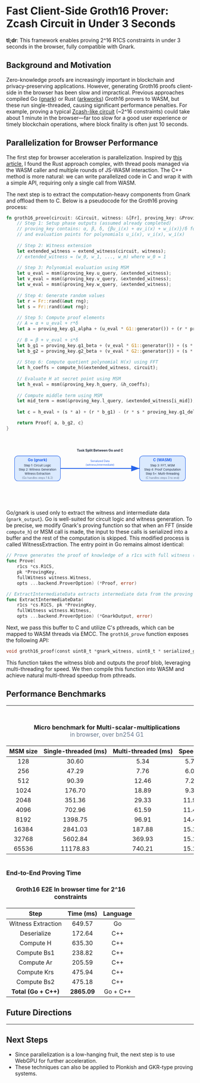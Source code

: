 # Fast Client-Side Groth16 Prover: Zcash Circuit in Under 3 Seconds

__tl;dr__: This framework enables proving 2^16 R1CS constraints in under 3 seconds in the browser, fully compatible with Gnark.

## Background and Motivation
Zero-knowledge proofs are increasingly important in blockchain and privacy-preserving applications. However, generating Groth16 proofs client-side in the browser has been slow and impractical. Previous approaches compiled Go ([gnark](https://github.com/Consensys/gnark)) or Rust ([arkworks](https://github.com/arkworks-rs)) Groth16 provers to WASM, but these run single-threaded, causing significant performance penalties. For example, proving a typical [Zcash-like circuit](https://zips.z.cash/protocol/protocol.pdf) (~2^16 constraints) could take about 1 minute in the browser—far too slow for a good user experience or timely blockchain operations, where block finality is often just 10 seconds.



## Parallelization for Browser Performance
The first step for browser acceleration is parallelization. Inspired by [this article](https://web.dev/articles/webassembly-threads), I found the Rust approach complex, with thread pools managed via the WASM caller and multiple rounds of JS-WASM interaction. The C++ method is more natural: we can write parallelized code in C and wrap it with a simple API, requiring only a single call from WASM.

The next step is to extract the computation-heavy components from Gnark and offload them to C. Below is a pseudocode for the Groth16 proving process:
```rust
fn groth16_prove(circuit: &Circuit, witness: &[Fr], proving_key: &ProvingKey) -> Proof {
    // Step 1: Setup phase outputs (assumed already completed)
    // proving_key contains: α, β, δ, {βu_i(x) + αv_i(x) + w_i(x)}/δ for i ∈ I_mid
    // and evaluation points for polynomials u_i(x), v_i(x), w_i(x)
    
    // Step 2: Witness extension
    let extended_witness = extend_witness(circuit, witness);
    // extended_witness = (w_0, w_1, ..., w_m) where w_0 = 1
    
    // Step 3: Polynomial evaluation using MSM
    let u_eval = msm(&proving_key.u_query, &extended_witness);
    let v_eval = msm(&proving_key.v_query, &extended_witness);
    let w_eval = msm(&proving_key.w_query, &extended_witness);
    
    // Step 4: Generate random values
    let r = Fr::rand(&mut rng);
    let s = Fr::rand(&mut rng);
    
    // Step 5: Compute proof elements
    // A = α + u_eval + r*δ
    let a = proving_key.g1_alpha + (u_eval * G1::generator()) + (r * proving_key.g1_delta);
    
    // B = β + v_eval + s*δ
    let b_g1 = proving_key.g1_beta + (v_eval * G1::generator()) + (s * proving_key.g1_delta);
    let b_g2 = proving_key.g2_beta + (v_eval * G2::generator()) + (s * proving_key.g2_delta);
    
    // Step 6: Compute quotient polynomial H(x) using FFT
    let h_coeffs = compute_h(&extended_witness, circuit);
    
    // Evaluate H at secret point using MSM
    let h_eval = msm(&proving_key.h_query, &h_coeffs);
    
    // Compute middle term using MSM
    let mid_term = msm(&proving_key.l_query, &extended_witness[i_mid]);
    
    let c = h_eval + (s * a) + (r * b_g1) - (r * s * proving_key.g1_delta) + mid_term;

    return Proof{ a, b_g2, c}
}
```

<div style="display:flex; justify-content:center; margin:2rem 0;">
<!-- <svg width="650" height="260" viewBox="0 0 650 260" xmlns="http://www.w3.org/2000/svg">
    <rect x="40" y="60" width="220" height="120" rx="16" fill="#dbeafe" stroke="#2563eb" stroke-width="2"/>
    <text x="150" y="85" text-anchor="middle" font-size="18" font-weight="bold" fill="#2563eb">Go (gnark)</text>
    <text x="150" y="110" text-anchor="middle" font-size="14" fill="#1e293b">Step 1: Circuit Logic</text>
    <text x="150" y="130" text-anchor="middle" font-size="14" fill="#1e293b">Step 2: Witness Generation</text>
    <text x="150" y="150" text-anchor="middle" font-size="14" fill="#1e293b">Witness Extraction</text>
    <text x="150" y="170" text-anchor="middle" font-size="13" fill="#64748b">(Go handles steps 1 & 2)</text>
    <rect x="390" y="60" width="220" height="120" rx="16" fill="#dbeafe" stroke="#2563eb" stroke-width="2"/>
    <text x="500" y="85" text-anchor="middle" font-size="18" font-weight="bold" fill="#2563eb">C (WASM)</text>
    <text x="500" y="110" text-anchor="middle" font-size="14" fill="#1e293b">Step 3: FFT, MSM</text>
    <text x="500" y="130" text-anchor="middle" font-size="14" fill="#1e293b">Step 4: Proof Computation</text>
    <text x="500" y="150" text-anchor="middle" font-size="14" fill="#1e293b">Step 5+: Multi-threading</text>
    <text x="500" y="170" text-anchor="middle" font-size="13" fill="#64748b">(C handles steps 3 to end)</text>
    <polygon points="260,120 390,120 380,110 380,130" fill="#2563eb"/>
    <text x="325" y="105" text-anchor="middle" font-size="13" fill="#2563eb">Serialized Data</text>
    <text x="325" y="125" text-anchor="middle" font-size="13" fill="#2563eb">(witness/intermediate)</text>
    <text x="325" y="40" text-anchor="middle" font-size="16" font-weight="bold" fill="#1e293b">Task Split Between Go and C</text>
</svg> -->
    <svg width="900" height="260" viewBox="0 0 900 260" xmlns="http://www.w3.org/2000/svg">
        <!-- Go Block -->
        <rect x="40" y="60" width="220" height="120" rx="16" fill="#dbeafe" stroke="#2563eb" stroke-width="2"/>
        <text x="150" y="85" text-anchor="middle" font-size="18" font-weight="bold" fill="#2563eb">Go (gnark)</text>
        <text x="150" y="110" text-anchor="middle" font-size="14" fill="#1e293b">Step 1: Circuit Logic</text>
        <text x="150" y="130" text-anchor="middle" font-size="14" fill="#1e293b">Step 2: Witness Generation</text>
        <text x="150" y="150" text-anchor="middle" font-size="14" fill="#1e293b">Witness Extraction</text>
        <text x="150" y="170" text-anchor="middle" font-size="13" fill="#64748b">(Go handles steps 1 & 2)</text>
        <!-- C Block -->
        <rect x="640" y="60" width="220" height="120" rx="16" fill="#dbeafe" stroke="#2563eb" stroke-width="2"/>
        <text x="750" y="85" text-anchor="middle" font-size="18" font-weight="bold" fill="#2563eb">C (WASM)</text>
        <text x="750" y="110" text-anchor="middle" font-size="14" fill="#1e293b">Step 3: FFT, MSM</text>
        <text x="750" y="130" text-anchor="middle" font-size="14" fill="#1e293b">Step 4: Proof Computation</text>
        <text x="750" y="150" text-anchor="middle" font-size="14" fill="#1e293b">Step 5+: Multi-threading</text>
        <text x="750" y="170" text-anchor="middle" font-size="13" fill="#64748b">(C handles steps 3 to end)</text>
        <!-- Arrow from Go to C -->
        <defs>
            <marker id="arrowhead" markerWidth="10" markerHeight="7" refX="10" refY="3.5" orient="auto">
                <polygon points="0 0, 10 3.5, 0 7" fill="#2563eb" />
            </marker>
        </defs>
        <line x1="260" y1="120" x2="640" y2="120" stroke="#2563eb" stroke-width="4" marker-end="url(#arrowhead)" />
        <text x="450" y="90" text-anchor="middle" font-size="13" fill="#2563eb">Serialized Data</text>
        <text x="450" y="108" text-anchor="middle" font-size="13" fill="#2563eb">(witness/intermediate)</text>
        <text x="450" y="40" text-anchor="middle" font-size="16" font-weight="bold" fill="#1e293b">Task Split Between Go and C</text>
    </svg>
</div>

Go/gnark is used only to extract the witness and intermediate data (`gnark_output`). Go is well-suited for circuit logic and witness generation.
To be precise, we modify Gnark's proving function so that when an FFT (inside `compute_h`) or MSM call is made, the input to these calls is serialized into a buffer and the rest of the computation is skipped. This modified process is called WitnessExtraction. The entry point in Go remains almost identical:
```go
// Prove generates the proof of knowledge of a r1cs with full witness (secret + public part).
func Prove(
    r1cs *cs.R1CS, 
    pk *ProvingKey, 
    fullWitness witness.Witness, 
    opts ...backend.ProverOption) (*Proof, error) 

// ExtractIntermediateData extracts intermediate data from the proving process.
func ExtractIntermediateData(
    r1cs *cs.R1CS, pk *ProvingKey, 
    fullWitness witness.Witness, 
    opts ...backend.ProverOption) (*GnarkOutput, error)
```

Next, we pass this buffer to C and utilize C's pthreads, which can be mapped to WASM threads via EMCC. The `groth16_prove` function exposes the following API:

```c
void groth16_proof(const uint8_t *gnark_witness, uint8_t * serialized_groth16_proof);
```

This function takes the witness blob and outputs the proof blob, leveraging multi-threading for speed.
We then compile this function into WASM and achieve natural multi-thread speedup from pthreads.

## Performance Benchmarks
---
<div style="overflow-x:auto; margin: 1.5rem 0;">
<table style="min-width:600px; width:100%; text-align:center;">
        <caption style="caption-side:top; font-weight:bold; padding:0.5rem;">
            Micro benchmark for Multi-scalar-multiplications<br>
            <span style="font-weight:normal; color:#64748b; font-size:0.98em;">in browser, over bn254 G1</span>
        </caption>
    <thead>
        <tr>
            <th>MSM size</th>
            <th>Single-threaded (ms)</th>
            <th>Multi-threaded (ms)</th>
            <th>Speedup</th>
        </tr>
    </thead>
    <tbody>
        <tr><td>128</td><td>30.60</td><td>5.34</td><td>5.73</td></tr>
        <tr><td>256</td><td>47.29</td><td>7.76</td><td>6.09</td></tr>
        <tr><td>512</td><td>90.39</td><td>12.46</td><td>7.26</td></tr>
        <tr><td>1024</td><td>176.70</td><td>18.89</td><td>9.36</td></tr>
        <tr><td>2048</td><td>351.36</td><td>29.33</td><td>11.99</td></tr>
        <tr><td>4096</td><td>702.96</td><td>61.59</td><td>11.41</td></tr>
        <tr><td>8192</td><td>1398.75</td><td>96.91</td><td>14.43</td></tr>
        <tr><td>16384</td><td>2841.03</td><td>187.88</td><td>15.12</td></tr>
        <tr><td>32768</td><td>5602.84</td><td>369.93</td><td>15.15</td></tr>
        <tr><td>65536</td><td>11178.83</td><td>740.21</td><td>15.10</td></tr>
    </tbody>
</table>
</div>

### End-to-End Proving Time


<table style="min-width:400px; width:100%; text-align:center;">
    <caption style="caption-side:top; font-weight:bold; padding:0.5rem;">Groth16 E2E In browser time for 2^16 constraints</caption>
    <thead>
        <tr>
            <th>Step</th>
            <th>Time (ms)</th>
            <th>Language</th>
        </tr>
    </thead>
    <tbody>
    <tr><td>Witness Extraction</td><td>649.57</td><td>Go</td></tr>
    <tr><td>Deserialize</td><td>172.64</td><td>C++</td></tr>
    <tr><td>Compute H</td><td>635.30</td><td>C++</td></tr>
    <tr><td>Compute Bs1</td><td>238.82</td><td>C++</td></tr>
    <tr><td>Compute Ar</td><td>205.59</td><td>C++</td></tr>
    <tr><td>Compute Krs</td><td>475.94</td><td>C++</td></tr>
    <tr><td>Compute Bs2</td><td>475.18</td><td>C++</td></tr>
    <tr><td><b>Total (Go + C++)</b></td><td><b>2865.09</b></td><td>Go + C++</td></tr>
    </tbody>
</table>

## Future Directions

---

## Next Steps

- Since parallelization is a low-hanging fruit, the next step is to use WebGPU for further acceleration.
- These techniques can also be applied to Plonkish and GKR-type proving systems.